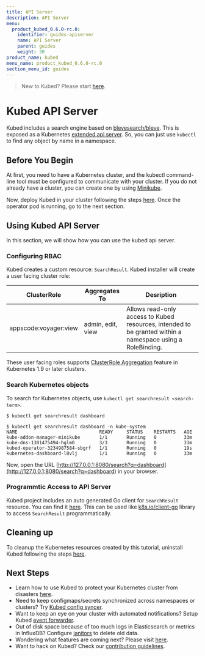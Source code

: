 ```yaml
---
title: API Server
description: API Server
menu:
  product_kubed_0.6.0-rc.0:
    identifier: guides-apiserver
    name: API Server
    parent: guides
    weight: 30
product_name: kubed
menu_name: product_kubed_0.6.0-rc.0
section_menu_id: guides
---
```


> New to Kubed? Please start [here](/docs/concepts/README.md).

# Kubed API Server

Kubed includes a search engine based on [blevesearch/bleve](https://github.com/blevesearch/bleve). This is exposed as a
Kubernetes [extended api server](https://kubernetes.io/docs/concepts/api-extension/apiserver-aggregation/). So, you can
just use `kubectl` to find any object by name in a namespace.


## Before You Begin
At first, you need to have a Kubernetes cluster, and the kubectl command-line tool must be configured to communicate with your cluster. If you do not already have a cluster, you can create one by using [Minikube](https://github.com/kubernetes/minikube).

Now, deploy Kubed in your cluster following the steps [here](/docs/setup/install.md). Once the operator pod is running, go to the next section.


## Using Kubed API Server
In this section, we will show how you can use the kubed api server.

### Configuring RBAC
Kubed creates a custom resource: `SearchResult`. Kubed installer will create a user facing cluster role:

| ClusterRole           | Aggregates To     | Desription                            |
|-----------------------|-------------------|---------------------------------------|
| appscode:voyager:view | admin, edit, view | Allows read-only access to Kubed resources, intended to be granted within a namespace using a RoleBinding. |

These user facing roles supports [ClusterRole Aggregation](https://kubernetes.io/docs/admin/authorization/rbac/#aggregated-clusterroles) feature in Kubernetes 1.9 or later clusters.

### Search Kubernetes objects
To search for Kubernetes objects, use `kubectl get searchresult <search-term>`.

```console
$ kubectl get searchresult dashboard

$ kubectl get searchresult dashboard -n kube-system
NAME                              READY     STATUS    RESTARTS   AGE
kube-addon-manager-minikube       1/1       Running   0          33m
kube-dns-1301475494-hglm0         3/3       Running   0          33m
kubed-operator-3234987584-sbgrf   1/1       Running   0          19s
kubernetes-dashboard-l8vlj        1/1       Running   0          33m

```

Now, open the URL [http://127.0.0.1:8080/search?q=dashboard](http://127.0.0.1:8080/search?q=dashboard) in your browser.


### Programmtic Access to API Server

Kubed project includes an auto generated Go client for `SearchResult` resource. You can find it [here](https://github.com/appscode/kubed/blob/master/client/clientset/versioned/clientset.go).
This can be used like [k8s.io/client-go](https://github.com/kubernetes/client-go) library to access `SearchResult` programmatically.


## Cleaning up
To cleanup the Kubernetes resources created by this tutorial, uninstall Kubed following the steps [here](/docs/setup/uninstall.md).


## Next Steps
 - Learn how to use Kubed to protect your Kubernetes cluster from disasters [here](/docs/guides/disaster-recovery/).
 - Need to keep configmaps/secrets synchronized across namespaces or clusters? Try [Kubed config syncer](/docs/guides/config-syncer/).
 - Want to keep an eye on your cluster with automated notifications? Setup Kubed [event forwarder](/docs/guides/cluster-events/).
 - Out of disk space because of too much logs in Elasticsearch or metrics in InfluxDB? Configure [janitors](/docs/guides/janitors.md) to delete old data.
 - Wondering what features are coming next? Please visit [here](/docs/roadmap.md).
 - Want to hack on Kubed? Check our [contribution guidelines](/docs/CONTRIBUTING.md).
